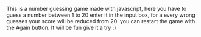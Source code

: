 This is a number guessing game made with javascript, here you have to guess a number between 1 to 20 enter it in the input box, for a every wrong guesses your score will be reduced from 20. you can restart the game with the Again button.
It will be fun give it a try :)
